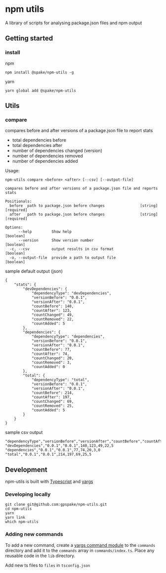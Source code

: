 # npm utils

A library of scripts for analysing package.json files and npm output

## Getting started
### install
npm
```
npm install @spake/npm-utils -g
```

yarn
```
yarn global add @spake/npm-utils
```

## Utils

### compare

compares before and after versions of a package.json file to report stats

- total dependencies before
- total dependencies after
- number of dependencies changed (version)
- number of dependencies removed
- number of dependencies added

Usage:
```
npm-utils compare <before> <after> [--csv] [--output-file]

compares before and after versions of a package.json file and reports stats

Positionals:
  before  path to package.json before changes                [string] [required]
  after   path to package.json before changes                [string] [required]

Options:
      --help         Show help                                         [boolean]
      --version      Show version number                               [boolean]
  -c, --csv          output results in csv format                      [boolean]
  -o, --output-file  provide a path to output file                     [boolean]
```

sample default output (json)
```
{
    "stats": {
        "devDependencies": {
            "dependencyType": "devDependencies",
            "versionBefore": "0.0.1",
            "versionAfter": "0.0.1",
            "countBefore": 140,
            "countAfter": 123,
            "countChanged": 49,
            "countRemoved": 22,
            "countAdded": 5
        },
        "dependencies": {
            "dependencyType": "dependencies",
            "versionBefore": "0.0.1",
            "versionAfter": "0.0.1",
            "countBefore": 77,
            "countAfter": 74,
            "countChanged": 20,
            "countRemoved": 3,
            "countAdded": 0
        },
        "total": {
            "dependencyType": "total",
            "versionBefore": "0.0.1",
            "versionAfter": "0.0.1",
            "countBefore": 214,
            "countAfter": 197,
            "countChanged": 69,
            "countRemoved": 25,
            "countAdded": 5
        }
    }
}
```
sample csv output
```
"dependencyType","versionBefore","versionAfter","countBefore","countAfter","countChanged","countRemoved","countAdded"
"devDependencies","0.0.1","0.0.1",140,123,49,22,5
"dependencies","0.0.1","0.0.1",77,74,20,3,0
"total","0.0.1","0.0.1",214,197,69,25,5
```

## Development

npm-utils is built with [Typescript](https://www.typescriptlang.org/) and [yargs](http://yargs.js.org/)

### Developing locally
```
git clone git@github.com:gpspake/npm-utils.git
cd npm-utils
yarn
yarn link
which npm-utils
```

### Adding new commands
To add a new command, create a [yargs command module](https://github.com/yargs/yargs/blob/main/docs/advanced.md#providing-a-command-module) to the `commands` directory and add it to the `commands` array in `commands/index.ts`.
Place any reusable code in the `lib` directory.

Add new ts files to `files` in `tsconfig.json`
